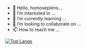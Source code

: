 - 👋 Hello, homosepiens...
- 👀 I’m interested in ...
- 🌱 I’m currently learning ...
- 💞️ I’m looking to collaborate on ...
- 📫 How to reach me ...





[![Top Langs](https://github-readme-stats.vercel.app/api/top-langs/?username=amRajesh)](https://github.com/anuraghazra/github-readme-stats)
<!---
RajeshShettigar/RajeshShettigar is a ✨ special ✨ repository because its `README.md` (this file) appears on your GitHub profile.
You can click the Preview link to take a look at your changes.
--->

